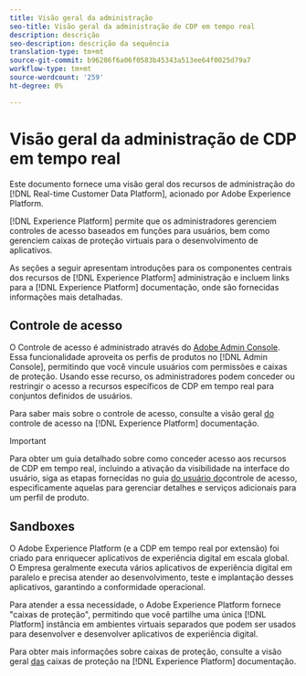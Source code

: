 ```yaml
---
title: Visão geral da administração
seo-title: Visão geral da administração de CDP em tempo real
description: descrição
seo-description: descrição da sequência
translation-type: tm+mt
source-git-commit: b96286f6a06f0583b45343a513ee64f0025d79a7
workflow-type: tm+mt
source-wordcount: '259'
ht-degree: 0%

---
```



# Visão geral da administração de CDP em tempo real

Este documento fornece uma visão geral dos recursos de administração do [!DNL Real-time Customer Data Platform], acionado por Adobe Experience Platform.

[!DNL Experience Platform] permite que os administradores gerenciem controles de acesso baseados em funções para usuários, bem como gerenciem caixas de proteção virtuais para o desenvolvimento de aplicativos.

As seções a seguir apresentam introduções para os componentes centrais dos recursos de [!DNL Experience Platform] administração e incluem links para a [!DNL Experience Platform] documentação, onde são fornecidas informações mais detalhadas.

## Controle de acesso

O Controle de acesso é administrado através do [Adobe Admin Console](http://adminconsole.adobe.com). Essa funcionalidade aproveita os perfis de produtos no [!DNL Admin Console], permitindo que você vincule usuários com permissões e caixas de proteção. Usando esse recurso, os administradores podem conceder ou restringir o acesso a recursos específicos de CDP em tempo real para conjuntos definidos de usuários.

Para saber mais sobre o controle de acesso, consulte a visão geral [do](../../access-control/home.md) controle de acesso na [!DNL Experience Platform] documentação.

>[!IMPORTANT]
>Para obter um guia detalhado sobre como conceder acesso aos recursos de CDP em tempo real, incluindo a ativação da visibilidade na interface do usuário, siga as etapas fornecidas no guia [do usuário do](../../access-control/ui/overview.md)controle de acesso, especificamente aquelas para gerenciar detalhes e serviços adicionais para um perfil de produto.

## Sandboxes

O Adobe Experience Platform (e a CDP em tempo real por extensão) foi criado para enriquecer aplicativos de experiência digital em escala global. O Empresa geralmente executa vários aplicativos de experiência digital em paralelo e precisa atender ao desenvolvimento, teste e implantação desses aplicativos, garantindo a conformidade operacional.

Para atender a essa necessidade, o Adobe Experience Platform fornece &quot;caixas de proteção&quot;, permitindo que você partilhe uma única [!DNL Platform] instância em ambientes virtuais separados que podem ser usados para desenvolver e desenvolver aplicativos de experiência digital.

Para obter mais informações sobre caixas de proteção, consulte a visão geral [das](../../sandboxes/home.md) caixas de proteção na [!DNL Experience Platform] documentação.